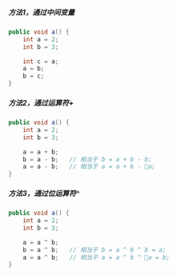 
##### 方法1，通过中间变量
```java
public void a() {
    int a = 2;
    int b = 3;

    int c = a;
    a = b;
    b = c;
}
```


##### 方法2，通过运算符+
```java
public void a() {
    int a = 2;
    int b = 3;

    a = a + b;
    b = a - b;   // 相当于 b = a + b - b;
    a = a - b;   // 相当于 a = a + b - a;
}
```


##### 方法3，通过位运算符^
```java
public void a() {
    int a = 2;
    int b = 3;

    a = a ^ b;
    b = a ^ b;   // 相当于 b = a ^ b ^ b = a;
    a = a ^ b;   // 相当于 a = a ^ b ^ a = b;
}
```